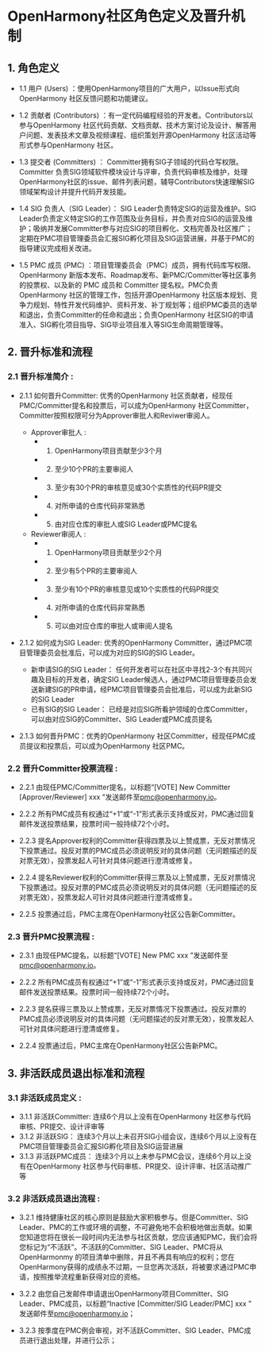 # **OpenHarmony社区角色定义及晋升机制**

## 1. 角色定义

- 1.1 用户 (Users)  ：使用OpenHarmony项目的广大用户，以Issue形式向OpenHarmony 社区反馈问题和功能建议。

- 1.2 贡献者 (Contributors)  ：有一定代码编程经验的开发者。Contributors以参与OpenHarmony 社区代码贡献、文档贡献、技术方案讨论及设计、解答用户问题、发表技术文章及视频课程、组织策划开源OpenHarmony 社区活动等形式参与OpenHarmony 社区。

- 1.3 提交者 (Committers) ： Committer拥有SIG子领域的代码仓写权限。Committer 负责SIG领域软件模块设计与评审，负责代码审核及维护，处理OpenHarmony社区的issue、邮件列表问题，辅导Contributors快速理解SIG领域架构设计并提升代码开发技能。

- 1.4 SIG 负责人（SIG Leader）： SIG Leader负责特定SIG的运营及维护。SIG Leader负责定义特定SIG的工作范围及业务目标，并负责对应SIG的运营及维护；吸纳并发展Committer参与对应SIG的项目孵化、文档完善及社区推广；定期在PMC项目管理委员会汇报SIG孵化项目及SIG运营进展，并基于PMC的指导建议完成相关改进。

- 1.5 PMC 成员 (PMC)  ：项目管理委员会（PMC）成员，拥有代码库写权限、OpenHarmony 新版本发布、Roadmap发布、新PMC/Committer等社区事务的投票权、以及新的 PMC 成员和 Committer 提名权。PMC负责OpenHarmony 社区的管理工作，包括开源OpenHarmony 社区版本规划、竞争力规划、特性开发代码维护、资料开发、补丁规划等；组织PMC委员的选举和退出，负责Committer的任命和退出；负责OpenHarmony 社区SIG的申请准入、SIG孵化项目指导、SIG毕业项目准入等SIG生命周期管理等。

## 2. 晋升标准和流程

### 2.1 晋升标准简介 :

- 2.1.1 如何晋升Committer: 优秀的OpenHarmony 社区贡献者，经现任PMC/Committer提名和投票后，可以成为OpenHarmony 社区Committer，Committer按照权限可分为Approver审批人和Reviwer审阅人。
    - Approver审批人 :
        - 1. OpenHarmony项目贡献至少3个月
        - 2. 至少10个PR的主要审阅人
        - 3. 至少有30个PR的审核意见或30个实质性的代码PR提交
        - 4. 对所申请的仓库代码非常熟悉
        - 5. 由对应仓库的审批人或SIG Leader或PMC提名
    - Reviewer审阅人 :
        - 1. OpenHarmony项目贡献至少2个月
        - 2. 至少有5个PR的主要审阅人
        - 3. 至少有10个PR的审核意见或10个实质性的代码PR提交
        - 4. 对所申请的仓库代码非常熟悉
        - 5. 可以由对应仓库的审批人或审阅人提名

- 2.1.2 如何成为SIG Leader: 优秀的OpenHarmony Committer，通过PMC项目管理委员会批准后，可以成为对应的SIG的SIG Leader。
  - 新申请SIG的SIG Leader： 任何开发者可以在社区中寻找2-3个有共同兴趣及目标的开发者，确定SIG Leader候选人，通过PMC项目管理委员会发送新建SIG的PR申请，经PMC项目管理委员会批准后，可以成为此新SIG的SIG Leader
  - 已有SIG的SIG Leader： 已经是对应SIG所看护领域的仓库Committer，可以由对应SIG的Committer、SIG Leader或PMC成员提名

- 2.1.3  如何晋升PMC：优秀的OpenHarmony 社区Committer，经现任PMC成员提议和投票后，可以成为OpenHarmony 社区PMC。

### 2.2 晋升Committer投票流程 :

- 2.2.1  由现任PMC/Committer提名，以标题“[VOTE] New Committer [Approver/Reviewer] xxx ”发送邮件至[pmc@openharmony.io](mailto:pmc@openharmony.io)。

- 2.2.2 所有PMC成员有权通过“+1”或“-1”形式表示支持或反对，PMC通过回复邮件发送投票结果，投票时间一般持续72个小时。

- 2.2.3 提名Approver权利的Committer获得四票及以上赞成票，无反对票情况下投票通过。投反对票的PMC成员必须说明反对的具体问题（无问题描述的反对票无效），投票发起人可针对具体问题进行澄清或修复。

- 2.2.4 提名Reviewer权利的Committer获得三票及以上赞成票，无反对票情况下投票通过。投反对票的PMC成员必须说明反对的具体问题（无问题描述的反对票无效），投票发起人可针对具体问题进行澄清或修复。

- 2.2.5 投票通过后，PMC主席在OpenHarmony社区公告新Committer。

### 2.3  晋升PMC投票流程 :

- 2.3.1 由现任PMC提名，以标题“[VOTE] New PMC xxx ”发送邮件至[pmc@openharmony.io](mailto:pmc@openharmony.io)。

- 2.2.2 所有PMC成员有权通过“+1”或“-1”形式表示支持或反对，PMC通过回复邮件发送投票结果。投票时间一般持续72个小时。

- 2.2.3 提名获得三票及以上赞成票，无反对票情况下投票通过。投反对票的PMC成员必须说明反对的具体问题（无问题描述的反对票无效），投票发起人可针对具体问题进行澄清或修复。

- 2.2.4 投票通过后，PMC主席在OpenHarmony社区公告新PMC。

## 3. 非活跃成员退出标准和流程

### 3.1 非活跃成员定义 :

- 3.1.1 非活跃Committer: 连续6个月以上没有在OpenHarmony 社区参与代码审核、PR提交、设计评审等
- 3.1.2 非活跃SIG： 连续3个月以上未召开SIG小组会议，连续6个月以上没有在PMC项目管理委员会汇报SIG孵化项目及SIG运营进展
- 3.1.3 非活跃PMC成员： 连续3个月以上未参与PMC会议，连续6个月以上没有在OpenHarmony 社区参与代码审核、PR提交、设计评审、社区活动推广等

### 3.2 非活跃成员退出流程 :

- 3.2.1  维持健康社区的核心原则是鼓励大家积极参与。但是Committer、SIG Leader、PMC的工作或环境的调整，不可避免地不会积极地做出贡献。如果您知道您将在很长一段时间内无法参与社区贡献，您应该通知PMC，我们会将您标记为“不活跃”。不活跃的Committer、SIG Leader、PMC将从 OpenHarmonmy 的项目清单中删除，并且不再具有响应的权利；您在OpenHarmony获得的成绩永不过期，一旦您再次活跃，将被要求通过PMC申请，按照推举流程重新获得对应的资格。

- 3.2.2 由您自己发邮件申请退出OpenHarmony项目Committer、SIG Leader、PMC成员，以标题“Inactive [Committer/SIG Leader/PMC] xxx ” 发送邮件至[pmc@openharmony.io](mailto:pmc@openharmony.io)；

- 3.2.3 按季度在PMC例会审视，对不活跃Committer、SIG Leader、PMC成员进行退出处理，并进行公示；

